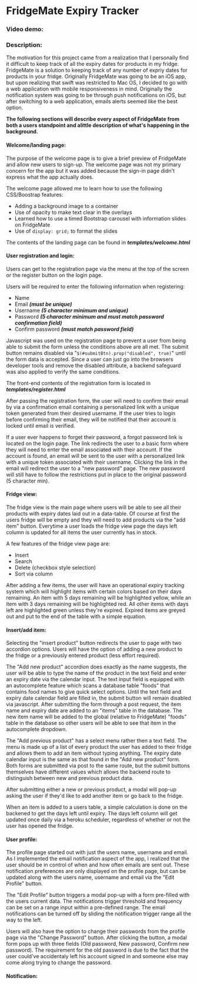 # FridgeMate Expiry Tracker
### Video demo: <URL HERE>
### Description:

The motivation for this project came from a realization that I personally find it difficult to keep track of all the expiry dates for products in my fridge. FridgeMate is a solution to keeping track of any number of expriy dates for products in your fridge. Originally FridgeMate was going to be an iOS app, but upon realizing that swift was restricted to Mac OS, I decided to go with a web application with mobile responsiveness in mind. Originally the notification system was going to be through push notifications on iOS, but after switching to a web application, emails alerts seemed like the best option. 

**The following sections will describe every aspect of FridgeMate from both a users standpoint and alittle description of what's happening in the background.**

#### Welcome/landing page:
The purpose of the welcome page is to give a brief preview of FridgeMate and allow new users to sign-up. The welcome page was not my primary concern for the app but it was added because the sign-in page didn't express what the app actually does.

The welcome page allowed me to learn how to use the following CSS/Boostrap features:
- Adding a background image to a container
- Use of opacity to make text clear in the overlays
- Learned how to use a timed Bootstrap carousel with information slides on FridgeMate
- Use of ```display: grid;``` to format the slides

The contents of the landing page can be found in ***templates/welcome.html***

#### User registration and login:
Users can get to the registration page via the menu at the top of the screen or the register button on the login page.

Users will be required to enter the following information when registering:
- Name
- Email ***(must be unique)***
- Username ***(5 character minimum and unique)***
- Password ***(5 character minimum and must match password confirmation field)***
- Confirm password ***(must match password field)***

Javascript was used on the registration page to prevent a user from being able to submit the form unless the conditions above are all met. The submit button remains disabled via "```$(#submitBtn).prop("disabled", true)```" until the form data is accepted. Since a user can just go into the browsers developer tools and remove the disabled attribute, a backend safeguard was also applied to verify the same conditions.

The front-end contents of the registration form is located in ***templates/register.html***

After passing the registration form, the user will need to confirm their email by via a confirmation email containing a personalized link with a unique token generated from their desired username. If the user tries to login before confirming their email, they will be notified that their account is locked until email is verified.

If a user ever happens to forget their password, a forgot password link is located on the login page. The link redirects the user to a basic form where they will need to enter the email associated with their account. If the account is found, an email will be sent to the user with a personalized link with a unique token associated with their username. Clicking the link in the email will redirect the user to a "new password" page. The new password will still have to follow the restrictions put in place to the original password (5 character min).

#### Fridge view:
The fridge view is the main page where users will be able to see all their products with expiry dates laid out in a data-table. Of course at first the users fridge will be empty and they will need to add products via the "add item" button. Everytime a user loads the fridge view page the days left column is updated for all items the user currently has in stock.

A few features of the fridge view page are:
- Insert
- Search
- Delete (checkbox style selection)
- Sort via column

After adding a few items, the user will have an operational expiry tracking system which will highlight items with certain colors based on their days remaining. An item with 5 days remaining will be highlighted yellow, while an item with 3 days remaining will be highlighted red. All other items with days left are highlighted green unless they're expired. Expired items are greyed out and put to the end of the table with a simple equation.

#### Insert/add item:
Selecting the "insert product" button redirects the user to page with two accordion options. Users will have the option of adding a new product to the fridge or a previously entered product (less effort required). 

The "Add new product" accordion does exactly as the name suggests, the user will be able to type the name of the product in the text field and enter an expiry date via the calendar input. The text input field is equipped with an autocomplete feature which scans a database table "foods" that contains food names to give quick select options. Until the text field and expiry date calendar field are filled in, the submit button will remain disabled via javascript. 
After submitting the form through a post request, the item name and expiry date are added to an "items" table in the database. The new item name will be added to the global (relative to FridgeMate) "foods" table in the database so other users will be able to see that item in the autocomplete dropdown.

The "Add previous product" has a select menu rather then a text field. The menu is made up of a list of every product the user has added to their fridge and allows them to add an item without typing anything. The expiry date calendar input is the same as that found in the "Add new product" form. Both forms are submitted via post to the same route, but the submit buttons themselves have different values which allows the backend route to distinguish between new and previous product data.

After submitting either a new or previous product, a modal will pop-up asking the user if they'd like to add another item or go back to the fridge.

When an item is added to a users table, a simple calculation is done on the backened to get the days left until expiry. The days left column will get updated once daily via a heroku scheduler, regardless of whether or not the user has opened the fridge.

#### User profile:
The profile page started out with just the users name, username and email. As I implemented the email notification aspect of the app, I realized that the user should be in control of when and how often emails are sent out. These notification preferences are only displayed on the profile page, but can be updated along with the users name, username and email via the "Edit Profile" button.

The "Edit Profile" button triggers a modal pop-up with a form pre-filled with the users current data. The notifications trigger threshold and frequency can be set on a range input within a pre-defined range. The email notifications can be turned off by sliding the notification trigger range all the way to the left.

Users will also have the option to change their passwords from the profile page via the "Change Password" button. After clicking the button, a modal form pops up with three fields (Old password, New password, Confirm new password). The requirement for the old password is due to the fact that the user could've accidentaly left his account signed in and someone else may come along trying to change the password.

#### Notification:
